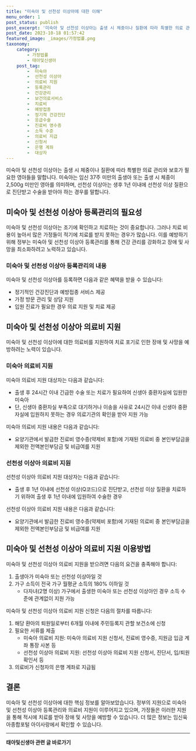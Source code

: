 ```yaml
---
title: "미숙아 및 선천성 이상아에 대한 이해"
menu_order: 1
post_status: publish
post_excerpt: '미숙아 및 선천성 이상아는 출생 시 체중이나 질환에 따라 특별한 의료 관리와 보호가 필요한 영아들을 말합니다. 미숙아는 임신 37주 미만의 출생아 또는 출생 시 체중이 2,500g 미만인 영아를 의미하며, 선천성 이상아는 생후 1년 이내에 선천성 이상 질환으로 진단받고 수술을 받아야 하는 경우를 말합니다.'
post_date: 2023-10-18 01:57:42
featured_image: _images/가정법률.png
taxonomy:
    category:
        - 가정법률
        - 태아및신생아
    post_tag:
        -  미숙아
        -  선천성 이상아
        -  의료비 지원
        -  등록관리
        -  건강관리
        -  보건의료서비스
        -  치료비
        -  예방접종
        -  정기적 건강진단
        -  응급수술
        -  진료비 영수증
        -  소득 수준
        -  의료비 지급
        -  신청서
        -  은행 계좌
        -  대상자
---
```



미숙아 및 선천성 이상아는 출생 시 체중이나 질환에 따라 특별한 의료 관리와 보호가 필요한 영아들을 말합니다. 미숙아는 임신 37주 미만의 출생아 또는 출생 시 체중이 2,500g 미만인 영아를 의미하며, 선천성 이상아는 생후 1년 이내에 선천성 이상 질환으로 진단받고 수술을 받아야 하는 경우를 말합니다.

## 미숙아 및 선천성 이상아 등록관리의 필요성

미숙아 및 선천성 이상아는 조기에 확인하고 치료하는 것이 중요합니다. 그러나 치료 비용이 높아서 많은 가정들이 적기에 치료를 받지 못하는 경우가 많습니다. 이를 예방하기 위해 정부는 미숙아 및 선천성 이상아 등록관리를 통해 건강 관리를 강화하고 장애 및 사망을 최소화하려고 노력하고 있습니다.

### 미숙아 및 선천성 이상아 등록관리의 내용

미숙아 및 선천성 이상아를 등록하면 다음과 같은 혜택을 받을 수 있습니다:
- 정기적인 건강진단과 예방접종 서비스 제공
- 가정 방문 관리 및 상담 지원
- 입원 진료가 필요한 경우 의료 지원 및 치료 제공

## 미숙아 및 선천성 이상아 의료비 지원

미숙아 및 선천성 이상아에 대한 의료비를 지원하여 치료 포기로 인한 장애 및 사망을 예방하려는 노력이 있습니다.

### 미숙아 의료비 지원
미숙아 의료비 지원 대상자는 다음과 같습니다:
- 출생 후 24시간 이내 긴급한 수술 또는 치료가 필요하여 신생아 중환자실에 입원한 미숙아
- 단, 신생아 중환자실 부족으로 대기하거나 이송을 사유로 24시간 이내 신생아 중환자실에 입원하지 못하는 경우 의료기관의 확인을 받아 지원 가능

미숙아 의료비 지원 내용은 다음과 같습니다:
- 요양기관에서 발급한 진료비 영수증(약제비 포함)에 기재된 의료비 중 본인부담금을 제외한 전액본인부담금 및 비급여를 지원

### 선천성 이상아 의료비 지원
선천성 이상아 의료비 지원 대상자는 다음과 같습니다:
- 출생 후 1년 이내에 선천성 이상(Q코드)으로 진단받고, 선천성 이상 질환을 치료하기 위하여 출생 후 1년 이내에 입원하여 수술한 경우

선천성 이상아 의료비 지원 내용은 다음과 같습니다:
- 요양기관에서 발급한 진료비 영수증(약제비 포함)에 기재된 의료비 중 본인부담금을 제외한 전액본인부담금 및 비급여를 지원

## 미숙아 및 선천성 이상아 의료비 지원 이용방법

미숙아 및 선천성 이상아 의료비 지원을 받으려면 다음의 요건을 충족해야 합니다:
1. 출생아가 미숙아 또는 선천성 이상아일 것
2. 가구 소득이 전국 가구 월평균 소득의 180% 이하일 것
   - 다자녀(2명 이상) 가구에서 출생한 미숙아 또는 선천성 이상아인 경우 소득 수준에 관계없이 지원 가능

미숙아 및 선천성 이상아 의료비 지원 신청은 다음의 절차를 따릅니다:
1. 해당 환아의 퇴원일로부터 6개월 이내에 주민등록지 관할 보건소에 신청
2. 필요한 서류를 제출
   - 미숙아 의료비 지원: 미숙아 의료비 지원 신청서, 진료비 영수증, 지원금 입금 계좌 통장 사본 등
   - 선천성 이상아 의료비 지원: 선천성 이상아 의료비 지원 신청서, 진단서, 입/퇴원 확인서 등
3. 의료비가 신청자의 은행 계좌로 지급됨

## 결론

미숙아 및 선천성 이상아에 대한 핵심 정보를 알아보았습니다. 정부의 지원으로 미숙아 및 선천성 이상아 등록관리와 의료비 지원이 이루어지고 있으며, 가정들은 이러한 지원을 통해 적시에 치료를 받아 장애 및 사망을 예방할 수 있습니다. 더 많은 정보는 임신육아종합포털 아이사랑에서 확인할 수 있습니다.

<!-- wp:separator -->
<hr class="wp-block-separator has-alpha-channel-opacity"/>
<!-- /wp:separator -->

<!-- wp:group {"backgroundColor":"base","layout":{"type":"constrained"}} -->
<div class="wp-block-group has-base-background-color has-background"><!-- wp:paragraph {"align":"center","fontSize":"medium"} -->
<p class="has-text-align-center has-large-font-size"><strong>태아및신생아 관련 글 바로가기</strong></p>
<!-- /wp:paragraph -->


<!-- wp:latest-posts
{"categories":[{"id":1496,"count":19,"description":"","link":"https://uknowlaw.com/category/%ed%83%9c%ec%95%84%eb%b0%8f%ec%8b%a0%ec%83%9d%ec%95%84/","name":"태아및신생아","slug":"태아및신생아","taxonomy":"category","parent":0,"meta":[],"_links":{"self":[{"href":"https://uknowlaw.com/wp-json/wp/v2/categories/1496"}],"collection":[{"href":"https://uknowlaw.com/wp-json/wp/v2/categories"}],"about":[{"href":"https://uknowlaw.com/wp-json/wp/v2/taxonomies/category"}],"wp:post_type":[{"href":"https://uknowlaw.com/wp-json/wp/v2/posts?categories=1496"}],"curies":[{"name":"wp","href":"https://api.w.org/{rel}","templated":true}]}}]} /--></div>
<!-- /wp:group -->